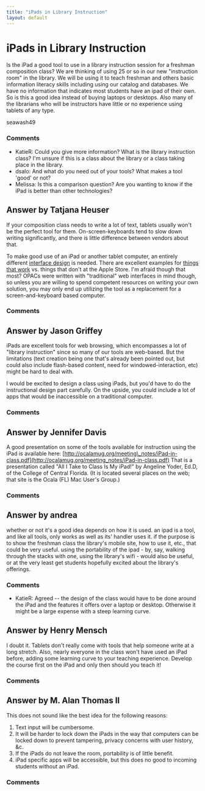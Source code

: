 ```yaml
---
title: "iPads in Library Instruction"
layout: default
---
```

iPads in Library Instruction
=====================
Is the iPad a good tool to use in a library instruction session for a
freshman composition class? We are thinking of using 25 or so in our new
"instruction room" in the library. We will be using it to teach freshman
and others basic information literacy skills including using our catalog
and databases. We have no information that indicates most students have
an ipad of their own. So is this a good idea instead of buying laptops
or desktops. Also many of the librarians who will be instructors have
little or no experience using tablets of any type.

seawash49

### Comments ###
* KatieR: Could you give more information? What is the library instruction class?
I'm unsure if this is a class about the library or a class taking place
in the library.
* dsalo: And what do you need out of your tools? What makes a tool 'good' or not?
* Melissa: Is this a comparison question? Are you wanting to know if the iPad is
better than other technologies?


Answer by Tatjana Heuser
----------------
If your composition class needs to write a lot of text, tablets usually
won't be the perfect tool for them. On-screen-keyboards tend to slow
down writing significantly, and there is little difference between
vendors about that.

To make good use of an iPad or another tablet computer, an entirely
different [interface
design](http://mattgemmell.com/2010/03/05/ipad-application-design/) is
needed. There are excellent examples for [things that
work](http://iphone.appstorm.net/roundups/design/30-examples-of-stunning-ipad-app-interface-design/)
vs. things that don't at the Apple Store. I'm afraid though that most?
OPACs were written with "traditional" web interfaces in mind though, so
unless you are willing to spend competent resources on writing your own
solution, you may only end up utilizing the tool as a replacement for a
screen-and-keyboard based computer.

### Comments ###

Answer by Jason Griffey
----------------
iPads are excellent tools for web browsing, which encompasses a lot of
"library instruction" since so many of our tools are web-based. But the
limitations (text creation being one that's already been pointed out,
but could also include flash-based content, need for
windowed-interaction, etc) might be hard to deal with.

I would be excited to design a class using iPads, but you'd have to do
the instructional design part carefully. On the upside, you could
include a lot of apps that would be inaccessible on a traditional
computer.

### Comments ###

Answer by Jennifer Davis
----------------
A good presentation on some of the tools available for instruction using
the iPad is available here:
[http://ocalamug.org/meeting\_notes/iPad-in-class.pdf](http://ocalamug.org/meeting_notes/iPad-in-class.pdf)
That is a presentation called "All I Take to Class Is My iPad!" by
Angeline Yoder, Ed.D, of the College of Central Florida. (It is located
several places on the web; that site is the Ocala (FL) Mac User's
Group.)

### Comments ###

Answer by andrea
----------------
whether or not it's a good idea depends on how it is used. an ipad is a
tool, and like all tools, only works as well as its' handler uses it. if
the purpose is to show the freshman class the library's mobile site, how
to use it, etc., that could be very useful. using the portability of the
ipad - by, say, walking through the stacks with one, using the library's
wifi - would also be useful, or at the very least get students hopefully
excited about the library's offerings.

### Comments ###
* KatieR: Agreed -- the design of the class would have to be done around the iPad
and the features it offers over a laptop or desktop. Otherwise it might
be a large expense with a steep learning curve.

Answer by Henry Mensch
----------------
I doubt it. Tablets don't really come with tools that help someone write
at a long stretch. Also, nearly everyone in the class won't have used an
iPad before, adding some learning curve to your teaching experience.
Develop the course first on the iPad and only then should you teach it!

### Comments ###

Answer by M. Alan Thomas II
----------------
This does not sound like the best idea for the following reasons:

1.  Text input will be cumbersome.
2.  It will be harder to lock down the iPads in the way that computers
    can be locked down to prevent tampering, privacy concerns with user
    history, &c.
3.  If the iPads do not leave the room, portability is of little
    benefit.
4.  iPad specific apps will be accessible, but this does no good to
    incoming students without an iPad.


### Comments ###

